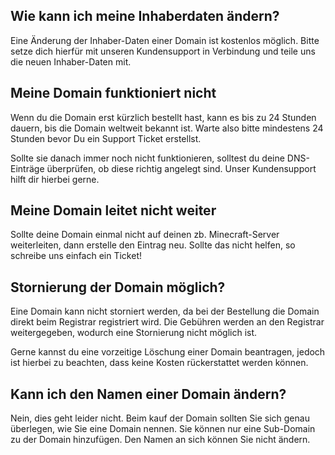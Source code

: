 ## Wie kann ich meine Inhaberdaten ändern?
Eine Änderung der Inhaber-Daten einer Domain ist kostenlos möglich.
Bitte setze dich hierfür mit unseren Kundensupport in Verbindung und teile uns die neuen Inhaber-Daten mit.

## Meine Domain funktioniert nicht
Wenn du die Domain erst kürzlich bestellt hast, kann es bis zu 24 Stunden dauern, bis die Domain weltweit bekannt ist.
Warte also bitte mindestens 24 Stunden bevor Du ein Support Ticket erstellst.

Sollte sie danach immer noch nicht funktionieren, solltest du deine DNS-Einträge überprüfen, ob diese richtig angelegt sind.
Unser Kundensupport hilft dir hierbei gerne.

## Meine Domain leitet nicht weiter
Sollte deine Domain einmal nicht auf deinen zb. Minecraft-Server weiterleiten, dann erstelle den Eintrag neu. Sollte das nicht helfen, so schreibe  uns einfach ein Ticket!

## Stornierung der Domain möglich?
Eine Domain kann nicht storniert werden, da bei der Bestellung die Domain direkt beim Registrar registriert wird. Die Gebühren werden an den Registrar weitergegeben, wodurch eine Stornierung nicht möglich ist.

Gerne kannst du eine vorzeitige Löschung einer Domain beantragen, jedoch ist hierbei zu beachten, dass keine Kosten rückerstattet werden können.

## Kann ich den Namen einer Domain ändern?
Nein, dies geht leider nicht. Beim kauf der Domain sollten Sie sich genau überlegen, wie Sie eine Domain nennen. Sie können nur eine Sub-Domain zu der Domain hinzufügen. Den Namen an sich können Sie nicht ändern.

